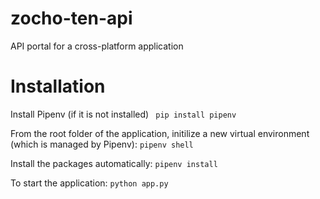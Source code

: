 # zocho-ten-api
API portal for a cross-platform application 

# Installation  

Install Pipenv (if it is not installed)
``` pip install pipenv```

From the root folder of the application, initilize a new virtual environment (which is managed by Pipenv):
```pipenv shell```

Install the packages automatically:
```pipenv install```


To start the application:
```python app.py```
